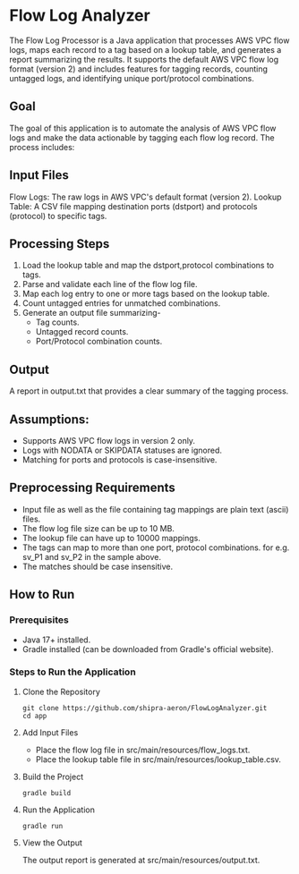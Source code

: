 # Flow Log Analyzer
The Flow Log Processor is a Java application that processes AWS VPC flow logs, maps each record to a tag based on a lookup table, and generates a report summarizing the results. It supports the default AWS VPC flow log format (version 2) and includes features for tagging records, counting untagged logs, and identifying unique port/protocol combinations.

## Goal
The goal of this application is to automate the analysis of AWS VPC flow logs and make the data actionable by tagging each flow log record. The process includes:

## Input Files
Flow Logs: The raw logs in AWS VPC's default format (version 2).
Lookup Table: A CSV file mapping destination ports (dstport) and protocols (protocol) to specific tags.

## Processing Steps
1. Load the lookup table and map the dstport,protocol combinations to tags.
2. Parse and validate each line of the flow log file.
3. Map each log entry to one or more tags based on the lookup table.
4. Count untagged entries for unmatched combinations.
5. Generate an output file summarizing-
    - Tag counts.
    - Untagged record counts.
    - Port/Protocol combination counts.
    

## Output
A report in output.txt that provides a clear summary of the tagging process.


## Assumptions:
- Supports AWS VPC flow logs in version 2 only.
- Logs with NODATA or SKIPDATA statuses are ignored.
- Matching for ports and protocols is case-insensitive.

## Preprocessing Requirements
- Input file as well as the file containing tag mappings are plain text (ascii) files.
- The flow log file size can be up to 10 MB.
- The lookup file can have up to 10000 mappings.
- The tags can map to more than one port, protocol combinations.  for e.g. sv_P1 and sv_P2 in the sample above. 
- The matches should be case insensitive.

## How to Run

### Prerequisites
- Java 17+ installed.
- Gradle installed (can be downloaded from Gradle's official website).


### Steps to Run the Application
1. Clone the Repository
    ```
    git clone https://github.com/shipra-aeron/FlowLogAnalyzer.git
    cd app
    ```
2. Add Input Files

    - Place the flow log file in src/main/resources/flow_logs.txt.
    - Place the lookup table file in src/main/resources/lookup_table.csv.
    
3. Build the Project
    ```
    gradle build

    ```

4. Run the Application
    ```
    gradle run
    ```
5. View the Output

    The output report is generated at src/main/resources/output.txt.
